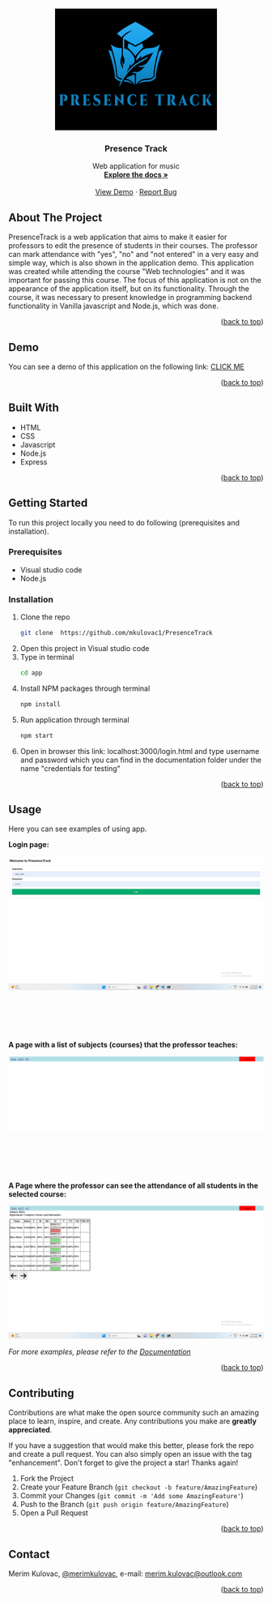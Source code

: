 <!-- Improved compatibility of back to top link: See: https://github.com/othneildrew/Best-README-Template/pull/73 -->
<a name="readme-top"></a>

<!-- PROJECT LOGO -->
<br />
<div align="center">
  <a href=" ">
    <img src="documentation/logo.png" alt="Logo" width="320" height="240">
  </a>

  <h3 align="center">Presence Track</h3>

  <p align="center">
    Web application for music
    <br />
    <a href=" https://github.com/mkulovac1/PresenceTrack"><strong>Explore the docs »</strong></a>
    <br />
    <br />
    <a href="https://drive.google.com/file/d/1VC_8GBEqaY1UaSRMDOEnmdaok06dCSD0/view?usp=sharing">View Demo</a>
    ·
    <a href="https://github.com/mkulovac1/PresenceTrack/issues">Report Bug</a>
  </p>
</div>

<!-- ABOUT THE PROJECT -->
## About The Project


PresenceTrack is a web application that aims to make it easier for professors to edit the presence of students in their courses. The professor can mark attendance with "yes", "no" and "not entered" in a very easy and simple way, which is also shown in the application demo. This application was created while attending the course "Web technologies" and it was important for passing this course. The focus of this application is not on the appearance of the application itself, but on its functionality. Through the course, it was necessary to present knowledge in programming backend functionality in Vanilla javascript and Node.js, which was done.

<p align="right">(<a href="#readme-top">back to top</a>)</p>



## Demo

You can see a demo of this application on the following link: [CLICK ME](https://drive.google.com/file/d/1VC_8GBEqaY1UaSRMDOEnmdaok06dCSD0/view?usp=sharing)
<p align="right">(<a href="#readme-top">back to top</a>)</p>



## Built With

* HTML
* CSS
* Javascript
* Node.js
* Express

<p align="right">(<a href="#readme-top">back to top</a>)</p>



<!-- GETTING STARTED -->
## Getting Started

To run this project locally you need to do following (prerequisites and installation).

### Prerequisites

* Visual studio code
* Node.js

### Installation

1. Clone the repo
   ```sh
   git clone  https://github.com/mkulovac1/PresenceTrack
   ```
2. Open this project in Visual studio code
3. Type in terminal
   ```sh
   cd app
   ```
4. Install NPM packages through terminal
   ```sh
   npm install
   ```
5. Run application through terminal
   ```js
   npm start
   ```
6. Open in browser this link: localhost:3000/login.html and type username and password which you can find in the documentation folder under the name "credentials for testing"

<p align="right">(<a href="#readme-top">back to top</a>)</p>



<!-- USAGE EXAMPLES -->
## Usage

Here you can see examples of using app.

**Login page:**

<a href=" ">
  <img src="documentation/login-page.png" alt="login-page">
</a>

<br> <br> <br> <br>

**A page with a list of subjects (courses) that the professor teaches:**

<a href=" ">
  <img src="documentation/professor-page.png" alt="professor-page">
</a>

<br> <br> <br> <br>

**A Page where the professor can see the attendance of all students in the selected course:**

<a href=" ">
  <img src="documentation/subject-page.png" alt="subject-page">
</a>

_For more examples, please refer to the [Documentation](https://example.com)_

<p align="right">(<a href="#readme-top">back to top</a>)</p>




<!-- CONTRIBUTING -->
## Contributing

Contributions are what make the open source community such an amazing place to learn, inspire, and create. Any contributions you make are **greatly appreciated**.

If you have a suggestion that would make this better, please fork the repo and create a pull request. You can also simply open an issue with the tag "enhancement".
Don't forget to give the project a star! Thanks again!

1. Fork the Project
2. Create your Feature Branch (`git checkout -b feature/AmazingFeature`)
3. Commit your Changes (`git commit -m 'Add some AmazingFeature'`)
4. Push to the Branch (`git push origin feature/AmazingFeature`)
5. Open a Pull Request

<p align="right">(<a href="#readme-top">back to top</a>)</p>


<!-- CONTACT -->
## Contact

Merim Kulovac, [@merimkulovac](https://www.linkedin.com/in/merimkulovac/), e-mail: merim.kulovac@outlook.com

<p align="right">(<a href="#readme-top">back to top</a>)</p>
